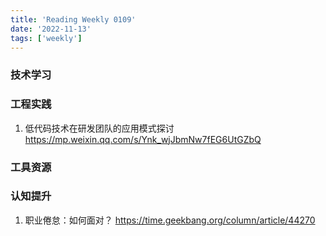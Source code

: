 ```yaml
---
title: 'Reading Weekly 0109'
date: '2022-11-13'
tags: ['weekly']
---
```


### 技术学习

### 工程实践

1. 低代码技术在研发团队的应用模式探讨 https://mp.weixin.qq.com/s/Ynk_wjJbmNw7fEG6UtGZbQ

### 工具资源

### 认知提升

1. 职业倦怠：如何面对？ https://time.geekbang.org/column/article/44270
